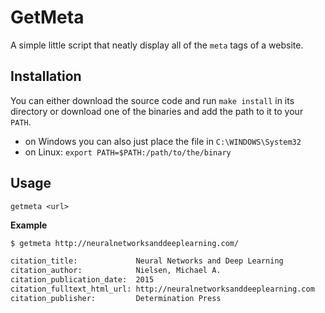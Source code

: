 # GetMeta

A simple little script that neatly display all of the `meta` tags of a website.

## Installation

You can either download the source code and run `make install` in its directory or
download one of the binaries and add the path to it to your `PATH`.

- on Windows you can also just place the file in `C:\WINDOWS\System32`
- on Linux: `export PATH=$PATH:/path/to/the/binary`

## Usage

`getmeta <url>`

**Example**

```bash
$ getmeta http://neuralnetworksanddeeplearning.com/

citation_title:             Neural Networks and Deep Learning
citation_author:            Nielsen, Michael A.
citation_publication_date:  2015
citation_fulltext_html_url: http://neuralnetworksanddeeplearning.com
citation_publisher:         Determination Press
```
